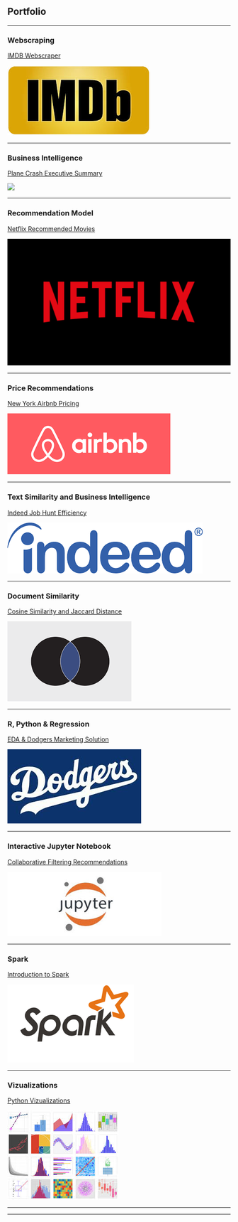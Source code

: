 ## Portfolio

---

### Webscraping

[IMDB Webscraper](/IMDB%20Webscraper/index.html)

<img src="images/IMDP pic.jpg?raw=true"/>

---

### Business Intelligence

[Plane Crash Executive Summary](/Plane%20Crash%20Executive%20Summary/README.md)

<img src="images/dummy_thumbnail.jpg?raw=true"/>

---

### Recommendation Model

[Netflix Recommended Movies](/Netflix%20Recommended%20Movies/README.md)

<img src="images/Netflix.png?raw=true"/>

---

### Price Recommendations

[New York Airbnb Pricing](/New%20York%20Airbnb%20Pricing/README.md)

<img src="images/airbnb.png?raw=true"/>

---

### Text Similarity and Business Intelligence

[Indeed Job Hunt Efficiency](/Indeed%20Job%20Hunt%20Efficiency/README.md)

<img src="images/Indeed.png?raw=true"/>

---

### Document Similarity

[Cosine Similarity and Jaccard Distance](/Cosine%20Similarity%20and%20Jaccard%20Distance/README.md)

<img src="images/document%20similarity.png?raw=true"/>

---

### R, Python & Regression

[EDA & Dodgers Marketing Solution](/EDA%20&%20Dodgers%20Marketing%20Solution/README.md)

<img src="images/dodgers.jpg?raw=true"/>

---

### Interactive Jupyter Notebook

[Collaborative Filtering Recommendations](/Collaborative%20Filtering%20Recommendations/README.md)

<img src="images/Jupyter%20Notebook.jpg?raw=true"/>

---

### Spark

[Introduction to Spark](/Introduction%20to%20Spark/README.md)

<img src="images/spark.png?raw=true"/>

---

### Vizualizations

[Python Vizualizations](/Python%20Vizualizations/README.md)

<img src="images/python%20viz.jpg?raw=true"/>

---




---
